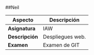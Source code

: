 ##Neil

| Aspecto          | Descripción                                      |
| ---------------- | ------------------------------------------------ |
| **Asignatura**   | IAW                               |
| **Descripción**  | Despliegues web. |
| **Examen**       | Examen de GIT |

